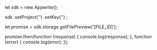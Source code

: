 let sdk = new Appwrite();

sdk
    .setProject('')
    .setKey('')
;

let promise = sdk.storage.getFilePreview('[FILE_ID]');

promise.then(function (response) {
    console.log(response);
}, function (error) {
    console.log(error);
});